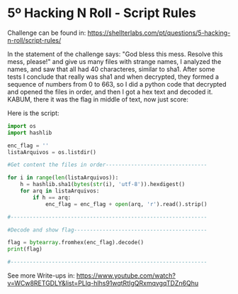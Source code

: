 # 5º Hacking N Roll - Script Rules

Challenge can be found in: https://shellterlabs.com/pt/questions/5-hacking-n-roll/script-rules/

In the statement of the challenge says: "God bless this mess. Resolve this mess, please!" and give us many files with strange names, I analyzed the names, and saw that all had 40 characteres, similar to sha1. After some tests I conclude that really was sha1 and when decrypted, they formed a sequence of numbers from 0 to 663, so I did a python code that decrypted and opened the files in order, and then I got a hex text and decoded it.
KABUM, there it was the flag in middle of text, now just  score:

Here is the script:
```python
import os
import hashlib

enc_flag = ''
listaArquivos = os.listdir()

#Get content the files in order--------------------------------

for i in range(len(listaArquivos)):
    h = hashlib.sha1(bytes(str(i), 'utf-8')).hexdigest()
    for arq in listaArquivos:
        if h == arq:
            enc_flag = enc_flag + open(arq, 'r').read().strip()

#--------------------------------------------------------------

#Decode and show flag------------------------------------------

flag = bytearray.fromhex(enc_flag).decode()
print(flag)

#--------------------------------------------------------------
```

See more Write-ups in: https://www.youtube.com/watch?v=WCw8RETGDLY&list=PLlq-hlhs91wqtRtIgQRxmqvgqTDZn6Qhu


